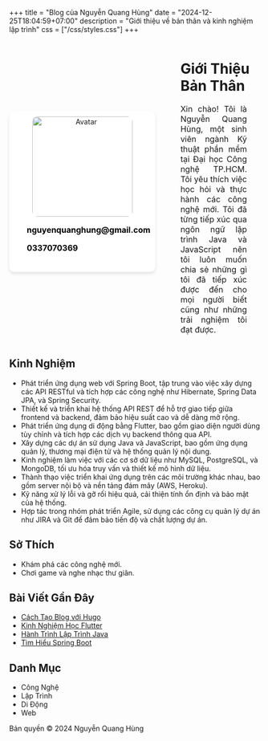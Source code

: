 +++
title = "Blog của Nguyễn Quang Hùng"
date = "2024-12-25T18:04:59+07:00"
description = "Giới thiệu về bản thân và kinh nghiệm lập trình"
css = ["/css/styles.css"]
+++
<link rel="stylesheet" href="https://cdnjs.cloudflare.com/ajax/libs/font-awesome/6.0.0-beta3/css/all.min.css">
<div style="display: flex; align-items: center; gap: 20px;">
  <!-- Khối Avatar -->
  <div style="position: relative; display: inline-block; width: 1200px;height: 300px; text-align: center; padding: 10px; background-color: #ffffff; border-radius: 10px; box-shadow: 0 4px 6px rgba(0, 0, 0, 0.1);">
  <!-- Ảnh Avatar -->
  <img src="/img/avatar1.png" alt="Avatar" style="width: 200px; height: 200px; border-radius: 10px;">
  <!-- Thông tin bài viết và lượt theo dõi -->
  <div style="margin-top: 10px; font-size: 16px; font-weight: bold; text-align: left; padding-left: 20px;">
      <p style="color:Red;">
        <i class="fa fa-envelope" style="color: black; margin-right: 5px;"></i>
        <span style="color: black;">nguyenquanghung@gmail.com</span>
      </p>
      <p style="color:Red;">
        <i class="fa fa-phone" style="color: black; margin-right: 5px;"></i>
        <span style="color: black;">0337070369</span>
      </p>
    </div>
</div>


  <!-- Khối Giới Thiệu -->
  <div style="padding-left: 30px">
    <h1>Giới Thiệu Bản Thân</h1>
    <p style="padding-right: 30px; text-align: justify; font-size: 16px;">
      Xin chào! Tôi là Nguyễn Quang Hùng, một sinh viên ngành Kỹ thuật phần mềm tại Đại học Công nghệ TP.HCM.
      Tôi yêu thích việc học hỏi và thực hành các công nghệ mới. Tôi đã từng tiếp xúc qua ngôn ngữ lập trình 
      Java và JavaScript nên tôi luôn muốn chia sẻ những gì tôi đã tiếp xúc được đến cho mọi người biết 
      cũng như những trải nghiệm tôi đạt được.
    </p>
  </div>
</div>

<div style="margin-top: 20px;"></div>

## Kinh Nghiệm
<ul> <li>Phát triển ứng dụng web với Spring Boot, tập trung vào việc xây dựng các API RESTful và tích hợp các công nghệ như Hibernate, Spring Data JPA, và Spring Security.</li> <li>Thiết kế và triển khai hệ thống API REST để hỗ trợ giao tiếp giữa frontend và backend, đảm bảo hiệu suất cao và dễ dàng mở rộng.</li> <li>Phát triển ứng dụng di động bằng Flutter, bao gồm giao diện người dùng tùy chỉnh và tích hợp các dịch vụ backend thông qua API.</li> <li>Xây dựng các dự án sử dụng Java và JavaScript, bao gồm ứng dụng quản lý, thương mại điện tử và hệ thống quản lý nội dung.</li> <li>Kinh nghiệm làm việc với các cơ sở dữ liệu như MySQL, PostgreSQL, và MongoDB, tối ưu hóa truy vấn và thiết kế mô hình dữ liệu.</li> <li>Thành thạo việc triển khai ứng dụng trên các môi trường khác nhau, bao gồm server nội bộ và nền tảng đám mây (AWS, Heroku).</li> <li>Kỹ năng xử lý lỗi và gỡ rối hiệu quả, cải thiện tính ổn định và bảo mật của hệ thống.</li> <li>Hợp tác trong nhóm phát triển Agile, sử dụng các công cụ quản lý dự án như JIRA và Git để đảm bảo tiến độ và chất lượng dự án.</li> </ul>

## Sở Thích

<ul>
  <li>Khám phá các công nghệ mới.</li>
  <li>Chơi game và nghe nhạc thư giãn.</li>
</ul>

## Bài Viết Gần Đây

<ul>
  <li><a href="/blog/Huong-dan-Java/">Cách Tạo Blog với Hugo</a></li>
  <li><a href="/blog/huong-dan-javascript/">Kinh Nghiệm Học Flutter</a></li>
  <li><a href="/posts/hanh-trinh-java/">Hành Trình Lập Trình Java</a></li>
  <li><a href="/posts/tim-hieu-spring-boot/">Tìm Hiểu Spring Boot</a></li>
</ul>

## Danh Mục

<ul>
  <li>Công Nghệ</li>
  <li>Lập Trình</li>
  <li>Di Động</li>
  <li>Web</li>
</ul>

<footer>
  <p>Bản quyền &copy; 2024 Nguyễn Quang Hùng</p>
</footer>
